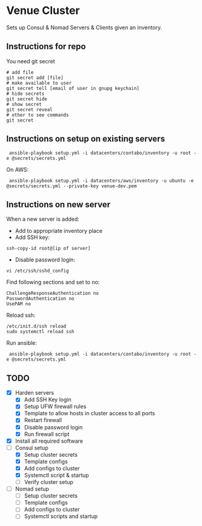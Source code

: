 # Venue Cluster
Sets up Consul & Nomad Servers & Clients given an inventory.

## Instructions for repo
You need git secret

```
# add file
git secret add [file]
# make available to user
git secret tell [email of user in gnupg keychain]
# hide secrets
git secret hide
# show secret
git secret reveal
# other to see commands
git secret
```

## Instructions on setup on existing servers

```
 ansible-playbook setup.yml -i datacenters/contabo/inventory -u root -e @secrets/secrets.yml
```

On AWS: 

```
 ansible-playbook setup.yml -i datacenters/aws/inventory -u ubuntu -e @secrets/secrets.yml --private-key venue-dev.pem
```

## Instructions on new server
When a new server is added:
* Add to appropriate inventory place
* Add SSH key:

```
ssh-copy-id root@[ip of server]
```

* Disable password login:

```
vi /etc/ssh/sshd_config
```

Find following sections and set to no:

```
ChallengeResponseAuthentication no
PasswordAuthentication no
UsePAM no
```

Reload ssh:
```
/etc/init.d/ssh reload
sudo systemctl reload ssh
```

Run ansible:

```
 ansible-playbook setup.yml -i datacenters/contabo/inventory -u root -e @secrets/secrets.yml
```

## TODO
- [x] Harden servers
    - [x] Add SSH Key login
    - [x] Setup UFW firewall rules
    - [x] Template to allow hosts in cluster access to all ports
    - [x] Restart firewall
    - [x] Disable password login
    - [x] Run firewall script
- [x] Install all required software
- [ ] Consul setup
    - [x] Setup cluster secrets
    - [x] Template configs
    - [x] Add configs to cluster
    - [x] Systemctl script & startup
    - [ ] Verify cluster setup
- [ ] Nomad setup
    - [ ] Setup cluster secrets
    - [ ] Template configs
    - [ ] Add configs to cluster
    - [ ] Systemctl scripts and startup